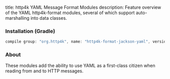 title: http4k YAML Message Format Modules
description: Feature overview of the YAML http4k-format modules, several of which support auto-marshalling into data classes.

### Installation (Gradle)

```groovy
compile group: "org.http4k", name: "http4k-format-jackson-yaml", version: "3.253.0"
```

### About
These modules add the ability to use YAML as a first-class citizen when reading from and to HTTP messages. 

[http4k]: https://http4k.org
